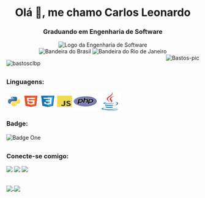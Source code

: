 <h1 align="center">Olá 👋, me chamo Carlos Leonardo</h1>
<h3 align="center">Graduando em Engenharia de Software</h3>
<div align="center">
  <img height="80" alt="Logo da Engenharia de Software" src="https://github.com/bastosclbp/bastosclbp/assets/85074809/e335fefa-9c27-4583-94f4-efc5ce212019"></img>
</div>
<div align="center">
  <img height="50" alt="Bandeira do Brasil" src="https://github.com/csmoore/country-flag-icons/blob/master/country-flags-4x3-png/br.png"></img>
  <img height="50" alt="Bandeira do Rio de Janeiro" src="https://raw.githubusercontent.com/stevenrskelton/flag-icon/master/png/75/br/rio_de_janeiro.png"></img>
</div>

<div><img align="right" alt="Bastos-pic" height="150" src="https://i.imgur.com/lwG69eD.png"></div>

<p align="left"> <img src="https://komarev.com/ghpvc/?username=bastosclbp&label=Visualiza%C3%A7%C3%B5es%20do%20perfil&color=1c78b2&style=flat" alt="bastosclbp" /> </p>
  
  ##
<div>
    <h3 align="left" dir="auto">Linguagens: </h3>
    <div style="display: inline_block">
      <img align="center" alt="Bastos-Python" height="30" width="40" src="https://github.com/devicons/devicon/blob/master/icons/python/python-original.svg">
      <img align="center" alt="Bastos-HTML" height="30" width="40" src="https://github.com/devicons/devicon/blob/master/icons/html5/html5-original.svg">
      <img align="center" alt="Bastos-CSS" height="30" width="40" src="https://github.com/devicons/devicon/blob/master/icons/css3/css3-original.svg">
      <img align="center" alt="Bastos-Js" height="30" width="40" src="https://github.com/devicons/devicon/blob/master/icons/javascript/javascript-original.svg">
      <img align="center" alt="Bastos-PHP" height="50" width="60" src="https://github.com/devicons/devicon/blob/master/icons/php/php-original.svg">
      <img align="center" alt="Bastos-JAVA" height="50" width="60" src="https://github.com/devicons/devicon/blob/master/icons/java/java-original.svg">
    </div>
 </div>

 <div>
    <h3 align="left" dir="auto">Badge: </h3>
    <div style="display: inline_block">
      <img align="center" alt="Badge One" height="300" src="https://github.com/bastosclbp/bastosclbp/assets/85074809/5d66c881-e8b8-4490-8982-5f7a1be17929">
    </div>
 </div>

  ##
<div>
  <h3 align="left" dir="auto">Conecte-se comigo: </h3>
  <a href="https://www.youtube.com/@bastosclbp/" target="_blank"><img src="https://img.shields.io/badge/YouTube-FF0000?style=for-the-badge&logo=youtube&logoColor=white" target="_blank"></a>
  <a href="https://www.instagram.com/bastosclbp/" target="_blank"><img src="https://img.shields.io/badge/-Instagram-%23E4405F?style=for-the-badge&logo=instagram&logoColor=white" target="_blank"></a>
  <a href="https://www.linkedin.com/in/carlos-leonardo-es" target="_blank"><img src="https://img.shields.io/badge/-LinkedIn-%230077B5?style=for-the-badge&logo=linkedin&logoColor=white" target="_blank"></a> 
</div>

  ##
<div>
  <a href="https://github.com/anuraghazra/github-readme-stats">
    <img align="center" src="https://github-readme-stats.vercel.app/api/top-langs/?username=bastosclbp&layout=compact&locale=pt-br&theme=dark" />
  </a>
  <a href="https://github.com/anuraghazra/github-readme-stats">
    <img align="center" src="https://github-readme-stats.vercel.app/api?username=bastosclbp&show_icons=true&theme=radical"/>
  </a>
</div>
